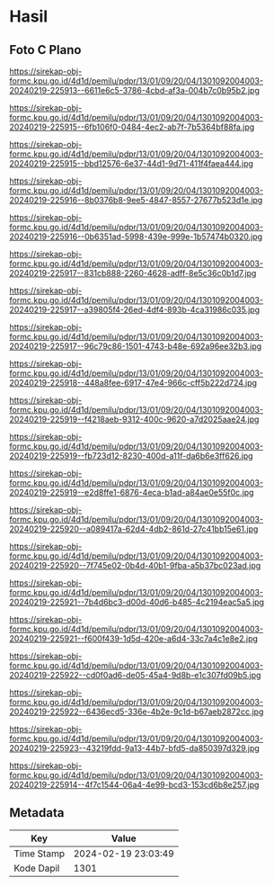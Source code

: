 # Hasil

## Foto C Plano

https://sirekap-obj-formc.kpu.go.id/4d1d/pemilu/pdpr/13/01/09/20/04/1301092004003-20240219-225913--6611e6c5-3786-4cbd-af3a-004b7c0b95b2.jpg

https://sirekap-obj-formc.kpu.go.id/4d1d/pemilu/pdpr/13/01/09/20/04/1301092004003-20240219-225915--6fb106f0-0484-4ec2-ab7f-7b5364bf88fa.jpg

https://sirekap-obj-formc.kpu.go.id/4d1d/pemilu/pdpr/13/01/09/20/04/1301092004003-20240219-225915--bbd12576-6e37-44d1-9d71-411f4faea444.jpg

https://sirekap-obj-formc.kpu.go.id/4d1d/pemilu/pdpr/13/01/09/20/04/1301092004003-20240219-225916--8b0376b8-9ee5-4847-8557-27677b523d1e.jpg

https://sirekap-obj-formc.kpu.go.id/4d1d/pemilu/pdpr/13/01/09/20/04/1301092004003-20240219-225916--0b6351ad-5998-439e-999e-1b57474b0320.jpg

https://sirekap-obj-formc.kpu.go.id/4d1d/pemilu/pdpr/13/01/09/20/04/1301092004003-20240219-225917--831cb888-2260-4628-adff-8e5c36c0b1d7.jpg

https://sirekap-obj-formc.kpu.go.id/4d1d/pemilu/pdpr/13/01/09/20/04/1301092004003-20240219-225917--a39805f4-26ed-4df4-893b-4ca31986c035.jpg

https://sirekap-obj-formc.kpu.go.id/4d1d/pemilu/pdpr/13/01/09/20/04/1301092004003-20240219-225917--96c79c86-1501-4743-b48e-692a96ee32b3.jpg

https://sirekap-obj-formc.kpu.go.id/4d1d/pemilu/pdpr/13/01/09/20/04/1301092004003-20240219-225918--448a8fee-6917-47e4-966c-cff5b222d724.jpg

https://sirekap-obj-formc.kpu.go.id/4d1d/pemilu/pdpr/13/01/09/20/04/1301092004003-20240219-225919--f4218aeb-9312-400c-9620-a7d2025aae24.jpg

https://sirekap-obj-formc.kpu.go.id/4d1d/pemilu/pdpr/13/01/09/20/04/1301092004003-20240219-225919--fb723d12-8230-400d-a11f-da6b6e3ff626.jpg

https://sirekap-obj-formc.kpu.go.id/4d1d/pemilu/pdpr/13/01/09/20/04/1301092004003-20240219-225919--e2d8ffe1-6876-4eca-b1ad-a84ae0e55f0c.jpg

https://sirekap-obj-formc.kpu.go.id/4d1d/pemilu/pdpr/13/01/09/20/04/1301092004003-20240219-225920--a089417a-62d4-4db2-861d-27c41bb15e61.jpg

https://sirekap-obj-formc.kpu.go.id/4d1d/pemilu/pdpr/13/01/09/20/04/1301092004003-20240219-225920--7f745e02-0b4d-40b1-9fba-a5b37bc023ad.jpg

https://sirekap-obj-formc.kpu.go.id/4d1d/pemilu/pdpr/13/01/09/20/04/1301092004003-20240219-225921--7b4d6bc3-d00d-40d6-b485-4c2194eac5a5.jpg

https://sirekap-obj-formc.kpu.go.id/4d1d/pemilu/pdpr/13/01/09/20/04/1301092004003-20240219-225921--f600f439-1d5d-420e-a6d4-33c7a4c1e8e2.jpg

https://sirekap-obj-formc.kpu.go.id/4d1d/pemilu/pdpr/13/01/09/20/04/1301092004003-20240219-225922--cd0f0ad6-de05-45a4-9d8b-e1c307fd09b5.jpg

https://sirekap-obj-formc.kpu.go.id/4d1d/pemilu/pdpr/13/01/09/20/04/1301092004003-20240219-225922--6436ecd5-336e-4b2e-9c1d-b67aeb2872cc.jpg

https://sirekap-obj-formc.kpu.go.id/4d1d/pemilu/pdpr/13/01/09/20/04/1301092004003-20240219-225923--43219fdd-9a13-44b7-bfd5-da850397d329.jpg

https://sirekap-obj-formc.kpu.go.id/4d1d/pemilu/pdpr/13/01/09/20/04/1301092004003-20240219-225914--4f7c1544-06a4-4e99-bcd3-153cd6b8e257.jpg


## Metadata

| Key        | Value               |
| ---------- | ------------------- |
| Time Stamp | 2024-02-19 23:03:49 |
| Kode Dapil | 1301                |



